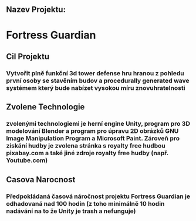 ## Nazev Projektu:
# Fortress Guardian 

## Cil Projektu
### Vytvořit plně funkční 3d tower defense hru hranou z pohledu první osoby se stavěním budov a procedurally generated wave systémem který bude nabízet vysokou míru znovuhratelnosti

## Zvolene Technologie
### zvolenými technologiemi je herní engine Unity, program pro 3D modelování Blender a program pro úpravu 2D obrázků GNU Image Manipulation Program a Microsoft Paint. Zároveň pro získání hudby je zvolena stránka s royalty free hudbou pixabay.com a také jiné zdroje royalty free hudby (např. Youtube.com)

## Casova Narocnost
### Předpokládaná časová náročnost projektu Fortress Guardian je odhadovaná nad 100 hodin (z toho minimálně 10 hodin nadávání na to že Unity je trash a nefunguje)
